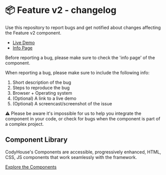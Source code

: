 # 📦 Feature v2 - changelog

Use this repository to report bugs and get notified about changes affecting the Feature v2 component.

- [Live Demo](https://codyhouse.co/ds/components/app/feature-v2)
- [Info Page](https://codyhouse.co/ds/components/info/feature-v2)

Before reporting a bug, please make sure to check the 'info page' of the component. 

When reporting a bug, please make sure to include the following info:

1. Short description of the bug
2. Steps to reproduce the bug
3. Browser + Operating system
4. (Optional) A link to a live demo
5. (Optional) A screencast/screenshot of the issue

⚠️ Please be aware it's impossible for us to help you integrate the component in your code, or check for bugs when the component is part of a complex project.

## Component Library

CodyHouse's Components are accessible, progressively enhanced, HTML, CSS, JS components that work seamlessly with the framework.

[Explore the Components](https://codyhouse.co/ds/components)
